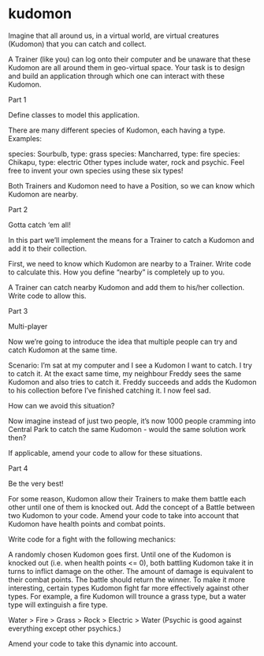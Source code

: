 # kudomon

<!-- #Dir["./lib/*.rb"].each { |file| load file } -->

Imagine that all around us, in a virtual world, are virtual creatures (Kudomon) that you can catch and collect.

A Trainer (like you) can log onto their computer and be unaware that these Kudomon are all around them in geo-virtual space. Your task is to design and build an application through which one can interact with these Kudomon.

Part 1

Define classes to model this application.

There are many different species of Kudomon, each having a type. Examples:

species: Sourbulb, type: grass
species: Mancharred, type: fire
species: Chikapu, type: electric
Other types include water, rock and psychic. Feel free to invent your own species using these six types!

Both Trainers and Kudomon need to have a Position, so we can know which Kudomon are nearby.

Part 2

Gotta catch ‘em all!

In this part we’ll implement the means for a Trainer to catch a Kudomon and add it to their collection.

First, we need to know which Kudomon are nearby to a Trainer. Write code to calculate this. How you define “nearby” is completely up to you.

A Trainer can catch nearby Kudomon and add them to his/her collection. Write code to allow this.

Part 3

Multi-player

Now we’re going to introduce the idea that multiple people can try and catch Kudomon at the same time.

Scenario: I’m sat at my computer and I see a Kudomon I want to catch. I try to catch it. At the exact same time, my neighbour Freddy sees the same Kudomon and also tries to catch it. Freddy succeeds and adds the Kudomon to his collection before I’ve finished catching it. I now feel sad.

How can we avoid this situation?

Now imagine instead of just two people, it’s now 1000 people cramming into Central Park to catch the same Kudomon - would the same solution work then?

If applicable, amend your code to allow for these situations.

Part 4

Be the very best!

For some reason, Kudomon allow their Trainers to make them battle each other until one of them is knocked out. Add the concept of a Battle between two Kudomon to your code. Amend your code to take into account that Kudomon have health points and combat points.

Write code for a fight with the following mechanics:

A randomly chosen Kudomon goes first.
Until one of the Kudomon is knocked out (i.e. when health points <= 0), both battling Kudomon take it in turns to inflict damage on the other. The amount of damage is equivalent to their combat points.
The battle should return the winner.
To make it more interesting, certain types Kudomon fight far more effectively against other types. For example, a fire Kudomon will trounce a grass type, but a water type will extinguish a fire type.

Water > Fire > Grass > Rock > Electric > Water (Psychic is good against everything except other psychics.)

Amend your code to take this dynamic into account.

